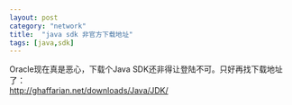 ```yaml
---
layout: post
category: "network"
title:  "java sdk 非官方下载地址"
tags: [java,sdk]
---
```

Oracle现在真是恶心，下载个Java SDK还非得让登陆不可。只好再找下载地址了：<br/>
<http://ghaffarian.net/downloads/Java/JDK/>

